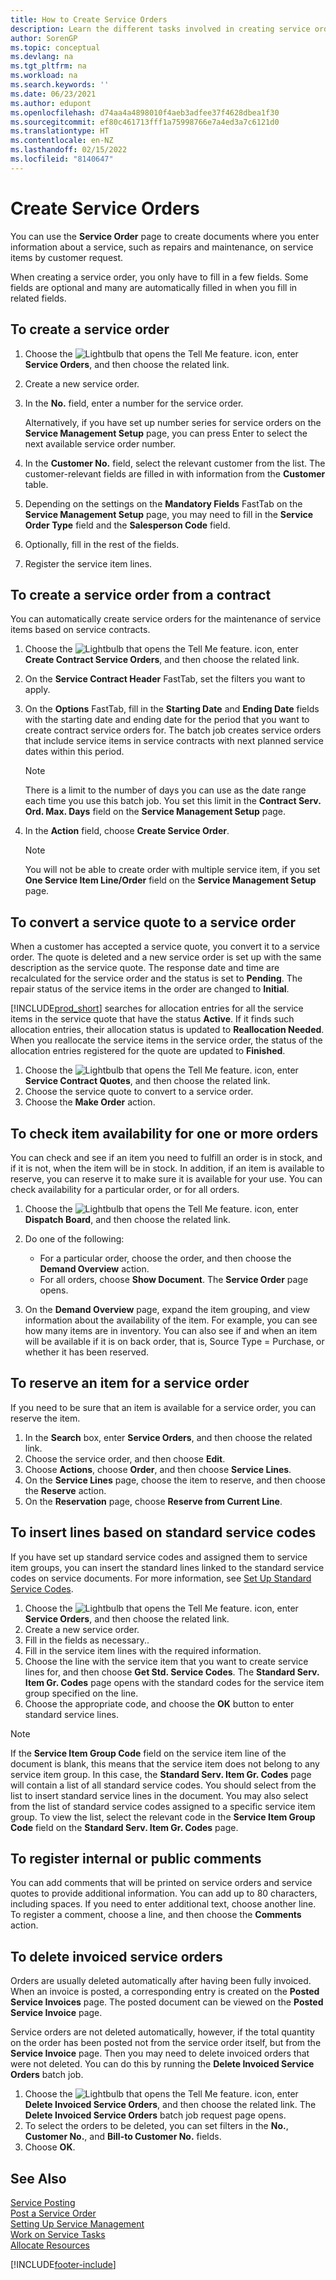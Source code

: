 ```yaml
---
title: How to Create Service Orders
description: Learn the different tasks involved in creating service orders in Business Central such as creating a new service order or orders based on a service contract.
author: SorenGP
ms.topic: conceptual
ms.devlang: na
ms.tgt_pltfrm: na
ms.workload: na
ms.search.keywords: ''
ms.date: 06/23/2021
ms.author: edupont
ms.openlocfilehash: d74aa4a4898010f4aeb3adfee37f4628dbea1f30
ms.sourcegitcommit: ef80c461713fff1a75998766e7a4ed3a7c6121d0
ms.translationtype: HT
ms.contentlocale: en-NZ
ms.lasthandoff: 02/15/2022
ms.locfileid: "8140647"
---
```

# <a name="create-service-orders"></a>Create Service Orders
You can use the **Service Order** page to create documents where you enter information about a service, such as repairs and maintenance, on service items by customer request.  

When creating a service order, you only have to fill in a few fields. Some fields are optional and many are automatically filled in when you fill in related fields.  

## <a name="to-create-a-service-order"></a>To create a service order    
1. Choose the ![Lightbulb that opens the Tell Me feature.](media/ui-search/search_small.png "Tell me what you want to do") icon, enter **Service Orders**, and then choose the related link.  
2. Create a new service order.  
3. In the **No.** field, enter a number for the service order.  

     Alternatively, if you have set up number series for service orders on the **Service Management Setup** page, you can press Enter to select the next available service order number.  

4. In the **Customer No.** field, select the relevant customer from the list. The customer-relevant fields are filled in with information from the **Customer** table.  

5. Depending on the settings on the **Mandatory Fields** FastTab on the **Service Management Setup** page, you may need to fill in the **Service Order Type** field and the **Salesperson Code** field.  
6. Optionally, fill in the rest of the fields.  
7. Register the service item lines.  

## <a name="to-create-a-service-order-from-a-contract"></a>To create a service order from a contract  
You can automatically create service orders for the maintenance of service items based on service contracts.  

1. Choose the ![Lightbulb that opens the Tell Me feature.](media/ui-search/search_small.png "Tell me what you want to do") icon, enter **Create Contract Service Orders**, and then choose the related link.  
2. On the **Service Contract Header** FastTab, set the filters you want to apply.  
3. On the **Options** FastTab, fill in the **Starting Date** and **Ending Date** fields with the starting date and ending date for the period that you want to create contract service orders for. The batch job creates service orders that include service items in service contracts with next planned service dates within this period.  

    > [!NOTE]  
    >  There is a limit to the number of days you can use as the date range each time you use this batch job. You set this limit in the **Contract Serv. Ord. Max. Days** field on the **Service Management Setup** page.  

4. In the **Action** field, choose **Create Service Order**.  
    > [!NOTE]  
    >  You will not be able to create order with multiple service item, if you set **One Service Item Line/Order** field on the **Service Management Setup** page. 

## <a name="to-convert-a-service-quote-to-a-service-order"></a>To convert a service quote to a service order
When a customer has accepted a service quote, you convert it to a service order. The quote is deleted and a new service order is set up with the same description as the service quote. The response date and time are recalculated for the service order and the status is set to **Pending**. The repair status of the service items in the order are changed to **Initial**.  

[!INCLUDE[prod_short](includes/prod_short.md)] searches for allocation entries for all the service items in the service quote that have the status **Active**. If it finds such allocation entries, their allocation status is updated to **Reallocation Needed**. When you reallocate the service items in the service order, the status of the allocation entries registered for the quote are updated to **Finished**.   

1. Choose the ![Lightbulb that opens the Tell Me feature.](media/ui-search/search_small.png "Tell me what you want to do") icon, enter **Service Contract Quotes**, and then choose the related link.  
2. Choose the service quote to convert to a service order.  
3. Choose the **Make Order** action.  

## <a name="to-check-item-availability-for-one-or-more-orders"></a>To check item availability for one or more orders  
You can check and see if an item you need to fulfill an order is in stock, and if it is not, when the item will be in stock. In addition, if an item is available to reserve, you can reserve it to make sure it is available for your use. You can check availability for a particular order, or for all orders.  

1.  Choose the ![Lightbulb that opens the Tell Me feature.](media/ui-search/search_small.png "Tell me what you want to do") icon, enter **Dispatch Board**, and then choose the related link.  
2. Do one of the following:  

    * For a particular order, choose the order, and then choose the **Demand Overview** action.  
    * For all orders, choose **Show Document**. The **Service Order** page opens.  

3. On the **Demand Overview** page, expand the item grouping, and view information about the availability of the item. For example, you can see how many items are in inventory. You can also see if and when an item will be available if it is on back order, that is, Source Type = Purchase, or whether it has been reserved.

## <a name="to-reserve-an-item-for-a-service-order"></a>To reserve an item for a service order
If you need to be sure that an item is available for a service order, you can reserve the item.

1. In the **Search** box, enter **Service Orders**, and then choose the related link.  
2. Choose the service order, and then choose **Edit**.  
3. Choose **Actions**, choose **Order**, and then choose **Service Lines**.  
4. On the **Service Lines** page, choose the item to reserve, and then choose the **Reserve** action.  
5. On the **Reservation** page, choose **Reserve from Current Line**.

## <a name="to-insert-lines-based-on-standard-service-codes"></a>To insert lines based on standard service codes  
If you have set up standard service codes and assigned them to service item groups, you can insert the standard lines linked to the standard service codes on service documents. For more information, see [Set Up Standard Service Codes](service-how-setup-service-coding.md).   

1. Choose the ![Lightbulb that opens the Tell Me feature.](media/ui-search/search_small.png "Tell me what you want to do") icon, enter **Service Orders**, and then choose the related link.  
2. Create a new service order.  
3. Fill in the fields as necessary..  
4. Fill in the service item lines with the required information.  
5. Choose the line with the service item that you want to create service lines for, and then choose **Get Std. Service Codes**. The **Standard Serv. Item Gr. Codes** page opens with the standard codes for the service item group specified on the line.  
6. Choose the appropriate code, and choose the **OK** button to enter standard service lines.  

> [!NOTE]  
>  If the **Service Item Group Code** field on the service item line of the document is blank, this means that the service item does not belong to any service item group. In this case, the **Standard Serv. Item Gr. Codes** page will contain a list of all standard service codes. You should select from the list to insert standard service lines in the document. You may also select from the list of standard service codes assigned to a specific service item group. To view the list, select the relevant code in the **Service Item Group Code** field on the **Standard Serv. Item Gr. Codes** page.  

## <a name="to-register-internal-or-public-comments"></a>To register internal or public comments
You can add comments that will be printed on service orders and service quotes to provide additional information. You can add up to 80 characters, including spaces. If you need to enter additional text, choose another line. To register a comment, choose a line, and then choose the **Comments** action.  

## <a name="to-delete-invoiced-service-orders"></a>To delete invoiced service orders  
Orders are usually deleted automatically after having been fully invoiced. When an invoice is posted, a corresponding entry is created on the **Posted Service Invoices** page. The posted document can be viewed on the **Posted Service Invoice** page.  

Service orders are not deleted automatically, however, if the total quantity on the order has been posted not from the service order itself, but from the **Service Invoice** page. Then you may need to delete invoiced orders that were not deleted. You can do this by running the **Delete Invoiced Service Orders** batch job.  

1. Choose the ![Lightbulb that opens the Tell Me feature.](media/ui-search/search_small.png "Tell me what you want to do") icon, enter **Delete Invoiced Service Orders**, and then choose the related link. The **Delete Invoiced Service Orders** batch job request page opens.  
2. To select the orders to be deleted, you can set filters in the **No.**, **Customer No.**, and **Bill-to Customer No.** fields.  
3. Choose **OK**.  


## <a name="see-also"></a>See Also  
[Service Posting](service-service-posting.md)  
[Post a Service Order](service-how-to-post-service-orders.md)  
[Setting Up Service Management](service-setup-service.md)  
[Work on Service Tasks](service-how-to-work-on-service-tasks.md)  
[Allocate Resources](service-how-to-allocate-resources.md)  


[!INCLUDE[footer-include](includes/footer-banner.md)]